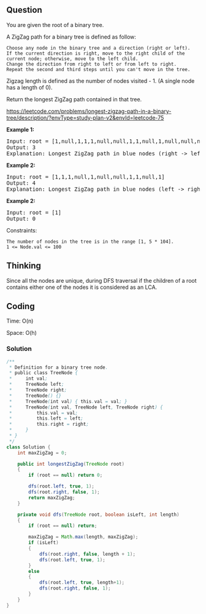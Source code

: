 ## Question
You are given the root of a binary tree.

A ZigZag path for a binary tree is defined as follow:

    Choose any node in the binary tree and a direction (right or left).
    If the current direction is right, move to the right child of the current node; otherwise, move to the left child.
    Change the direction from right to left or from left to right.
    Repeat the second and third steps until you can't move in the tree.

Zigzag length is defined as the number of nodes visited - 1. (A single node has a length of 0).

Return the longest ZigZag path contained in that tree.

https://leetcode.com/problems/longest-zigzag-path-in-a-binary-tree/description/?envType=study-plan-v2&envId=leetcode-75

**Example 1:**
<pre>
Input: root = [1,null,1,1,1,null,null,1,1,null,1,null,null,null,1]
Output: 3
Explanation: Longest ZigZag path in blue nodes (right -> left -> right).
</pre>

**Example 2:**
<pre>
Input: root = [1,1,1,null,1,null,null,1,1,null,1]
Output: 4
Explanation: Longest ZigZag path in blue nodes (left -> right -> left -> right).
</pre>

**Example 2:**
<pre>
Input: root = [1]
Output: 0
</pre>

Constraints:

    The number of nodes in the tree is in the range [1, 5 * 104].
    1 <= Node.val <= 100



## Thinking
Since all the nodes are unique, during DFS traversal if the children of a root contains either one of the nodes it
is considered as an LCA.

## Coding
Time: O(n)

Space: O(h)  

### Solution 
```java
/**
 * Definition for a binary tree node.
 * public class TreeNode {
 *     int val;
 *     TreeNode left;
 *     TreeNode right;
 *     TreeNode() {}
 *     TreeNode(int val) { this.val = val; }
 *     TreeNode(int val, TreeNode left, TreeNode right) {
 *         this.val = val;
 *         this.left = left;
 *         this.right = right;
 *     }
 * }
 */
class Solution {
    int maxZigZag = 0;

    public int longestZigZag(TreeNode root)
    {
        if (root == null) return 0;

        dfs(root.left, true, 1);
        dfs(root.right, false, 1);
        return maxZigZag;
    }

    private void dfs(TreeNode root, boolean isLeft, int length)
    {
        if (root == null) return;

        maxZigZag = Math.max(length, maxZigZag);
        if (isLeft)
        {
            dfs(root.right, false, length + 1);
            dfs(root.left, true, 1);
        }
        else
        {
            dfs(root.left, true, length+1);
            dfs(root.right, false, 1);
        }
    }
}
```
